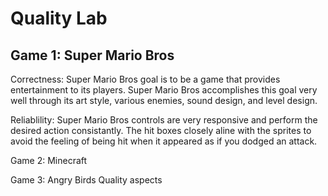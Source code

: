 # Quality Lab

## Game 1: Super Mario Bros

Correctness: Super Mario Bros goal is to be a game that provides entertainment to its players. Super Mario Bros accomplishes this goal very well through its art style, various enemies, sound design, and level design.

Reliablility: Super Mario Bros controls are very responsive and perform the desired action consistantly. The hit boxes closely aline with the sprites to avoid the feeling of being hit when it appeared as if you dodged an attack.    

Game 2: Minecraft

Game 3: Angry Birds
Quality aspects
